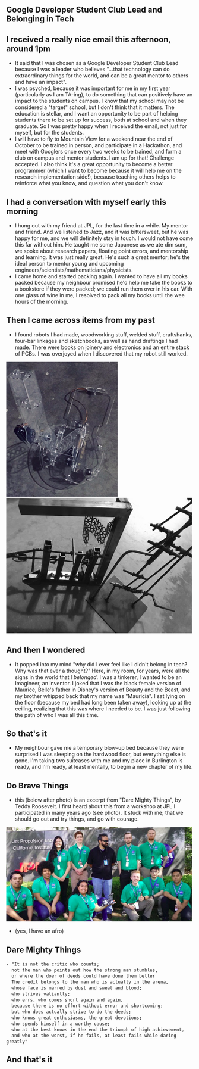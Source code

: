 ## Google Developer Student Club Lead and Belonging in Tech

## I received a really nice email this afternoon, around 1pm
- It said that I was chosen as a Google Developer Student Club Lead 
  because I was a leader who believes "...that technology can do extraordinary things for the world,
  and can be a great mentor to others and have an impact". 
- I was psyched, because it was important for me in my first year (particularly as I am TA-ing), to do
  something that can positively have an impact to the students on campus. I know that my school may not 
  be considered a "target" school, but I don't think that it matters. The education is stellar, and I want
  an opportunity to be part of helping students there to be set up for success, both at school and when they
  graduate. So I was pretty happy when I received the email, not just for myself, but for the students.
- I will have to fly to Mountain View for a weekend near the end of October to be trained in person, and participate
  in a Hackathon, and meet with Googlers once every two weeks to be trained, and form a club on campus and mentor
  students. I am up for that! Challenge accepted. I also think it's a great opportunity to become a better programmer
  (which I want to become because it will help me on the research implementation side!), because teaching others helps
  to reinforce what you know, and question what you don't know.
  
## I had a conversation with myself early this morning
- I hung out with my friend at JPL, for the last time in a while. My mentor and friend. And we listened to Jazz, and
  it was bittersweet, but he was happy for me, and we will definitely stay in touch. I would not have come this far
  without him. He taught me some Japanese as we ate dim sum, we spoke about research papers, floating point errors,
  and mentorship and learning. It was just really great. He's such a great mentor; he's the ideal person to mentor 
  young and upcoming engineers/scientists/mathematicians/physicists. 
- I came home and started packing again. I wanted to have all my books packed because my neighbour promised he'd help
  me take the books to a bookstore if they were packed; we could run them over in his car. With one glass of wine in me,
  I resolved to pack all my books until the wee hours of the morning.
  
## Then I came across items from my past
- I found robots I had made, woodworking stuff, welded stuff, craftshanks, four-bar linkages and sketchbooks, as well as 
  hand draftings I had made. There were books on joinery and electronics and an entire stack of PCBs. I was overjoyed when
  I discovered that my robot still worked. 
  
<img src="/images/GSoc_/robots.png" width="300">

<img src="/images/GSoc_/imagineer.png" width="500">

## And then I wondered
- It popped into my mind "why did I ever feel like I didn't belong in tech? Why was that ever a thought?" Here, in my room,
  for years, were all the signs in the world that I *belonged*. I was a tinkerer, I wanted to be an Imagineer, an inventor.
  I joked that I was the black female version of Maurice, Belle's father in Disney's version of Beauty and the Beast,
  and my brother whipped back that my name was "Mauricia". I sat lying on the floor (because my bed had long been taken
  away), looking up at the ceiling, realizing that this was where I needed to be. I was just following the path of who
  I was all this time.
  
## So that's it
- My neighbour gave me a temporary blow-up bed because they were surprised I was sleeping on the hardwood floor,
  but everything else is gone. I'm taking two suitcases with me and my place in Burlington is ready, and I'm ready,
  at least mentally, to begin a new chapter of my life.
  
## Do Brave Things
- this (below after photo) is an excerpt from "Dare Mighty Things", by Teddy Roosevelt. 
  I first heard about this from a workshop at JPL I participated in many years ago (see photo).
  It stuck with me; that we should go out and try things, and go with courage. 

<img src="/images/GSoc_/dare.png" width="500">

- (yes, I have an afro)

## Dare Mighty Things

```
- "It is not the critic who counts; 
  not the man who points out how the strong man stumbles, 
  or where the doer of deeds could have done them better
  The credit belongs to the man who is actually in the arena,
  whose face is marred by dust and sweat and blood; 
  who strives valiantly; 
  who errs, who comes short again and again, 
  because there is no effort without error and shortcoming;
  but who does actually strive to do the deeds; 
  who knows great enthusiasms, the great devotions;
  who spends himself in a worthy cause; 
  who at the best knows in the end the triumph of high achievement,
  and who at the worst, if he fails, at least fails while daring greatly"
```

## And that's it
